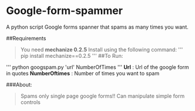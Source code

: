 # Google-form-spammer
A python script Google forms spanner that spams as many times you want.

##Requirements
>You need **mechanize 0.2.5**
Install using the following command:
'''
pip install mechanize==0.2.5
'''
##To Run:

'''
python googspam.py 'url' NumberOfTimes
'''
**Url** : Url of the google form in quotes
**NumberOftimes** : Number of times you want to spam

###About:
>Spams only single page google forms!!
>Can manipulate simple form controls
